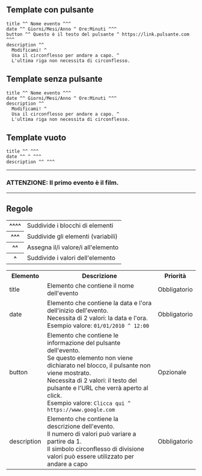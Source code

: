 ## Template con pulsante
<pre><code>title ^^ Nome evento ^^^
date ^^ Giorni/Mesi/Anno ^ Ore:Minuti ^^^
button ^^ Questo è il testo del pulsante ^ https://link.pulsante.com ^^^
description ^^
  Modificami! ^
  Usa il circonflesso per andare a capo. ^
  L'ultima riga non necessita di circonflesso.
</pre></code>

## Template senza pulsante
<pre><code>title ^^ Nome evento ^^^
date ^^ Giorni/Mesi/Anno ^ Ore:Minuti ^^^
description ^^
  Modificami! ^
  Usa il circonflesso per andare a capo. ^
  L'ultima riga non necessita di circonflesso.
</pre></code>

## Template vuoto
<pre><code>title ^^ ^^^
date ^^ ^ ^^^
description ^^ ^^^
</code></pre>

---

### ATTENZIONE: Il primo evento è il film.

---

## Regole
<table>
  <tr>
    <th>^^^^</th>
    <td>Suddivide i blocchi di elementi</td>
  </tr>
  <tr>
    <th>^^^</th>
    <td>Suddivide gli elementi (variabili)</td>
  </tr>
  <tr>
    <th>^^</th>
    <td>Assegna il/i valore/i all'elemento</td>
  </tr>
  <tr>
    <th>^</th>
    <td>Suddivide i valori dell'elemento</td>
  </tr>
</table>
<table>
  <tr>
    <th>Elemento</th>
    <th>Descrizione</th>
    <th>Priorità</th>
  </tr>
  <tr>
    <td>title</td>
    <td>Elemento che contiene il nome dell'evento</td>
    <td>Obbligatorio</td>
  </tr>
  <tr>
    <td>date</td>
    <td>
      Elemento che contiene la data e l'ora dell'inizio dell'evento.<br>
      Necessita di 2 valori: la data e l'ora.<br>
      Esempio valore: <code>01/01/2010 ^ 12:00</code>
    </td>
    <td>Obbligatorio</td>
  </tr>
  <tr>
    <td>button</td>
    <td>
      Elemento che contiene le informazione del pulsante dell'evento.<br>
      Se questo elemento non viene dichiarato nel blocco, il pulsante non viene mostrato.<br>
      Necessita di 2 valori: il testo del pulsante e l'URL che verrà aperto al click.<br>
      Esempio valore: <code>Clicca qui ^ https://www.google.com</code>
    </td>
    <td>Opzionale</td>
  </tr>
  <tr>
    <td>description</td>
    <td>
      Elemento che contiene la descrizione dell'evento.<br>
      Il numero di valori può variare a partire da 1.<bR>
      Il simbolo circonflesso di divisione valori può essere utilizzato per andare a capo
    </td>
    <td>Obbligatorio</td>
  </tr>
</table>
